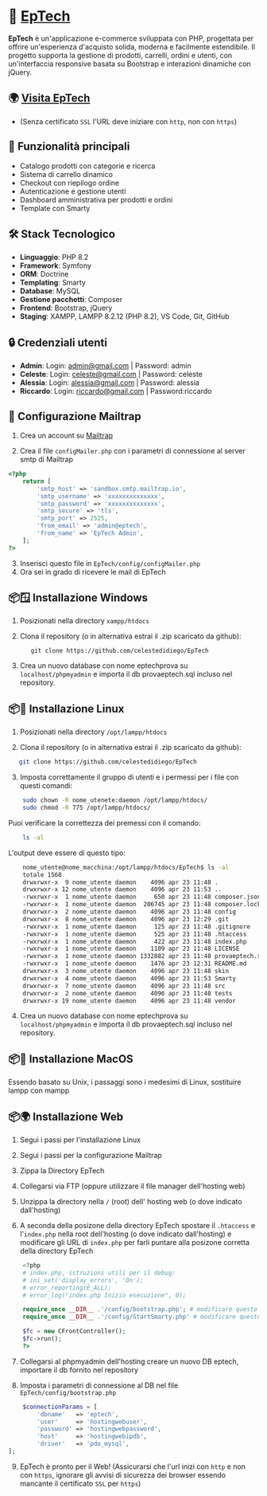 # 🐼 [EpTech](http://www.eptech.infinityfreeapp.com/)

**EpTech** è un'applicazione e-commerce sviluppata con PHP, progettata per offrire un'esperienza d'acquisto solida, moderna e facilmente estendibile. Il progetto supporta la gestione di prodotti, carrelli, ordini e utenti, con un'interfaccia responsive basata su Bootstrap e interazioni dinamiche con jQuery.

## 🌍 [Visita EpTech](http://www.eptech.infinityfreeapp.com/)
- (Senza certificato `SSL` l'URL deve iniziare con `http`, non con `https`)

## 🚀 Funzionalità principali

- Catalogo prodotti con categorie e ricerca
- Sistema di carrello dinamico
- Checkout con riepilogo ordine
- Autenticazione e gestione utenti
- Dashboard amministrativa per prodotti e ordini
- Template con Smarty

## 🛠️ Stack Tecnologico

- **Linguaggio**: PHP 8.2
- **Framework**: Symfony
- **ORM**: Doctrine
- **Templating**: Smarty
- **Database**: MySQL
- **Gestione pacchetti**: Composer
- **Frontend**: Bootstrap, jQuery
- **Staging**: XAMPP, LAMPP 8.2.12 (PHP 8.2), VS Code, Git, GitHub

## 🔒 Credenziali utenti
- **Admin**: Login: admin@gmail.com | Password: admin
- **Celeste**: Login: celeste@gmail.com | Password: celeste
- **Alessia**: Login: alessia@gmail.com | Password: alessia
- **Riccardo**: Login: riccardo@gmail.com | Password:riccardo

## 📧 Configurazione Mailtrap

1. Crea un account su [Mailtrap](https://mailtrap.io/)

2. Crea il file `configMailer.php` con i parametri di connessione al server smtp di Mailtrap
```php
<?php
    return [
        'smtp_host' => 'sandbox.smtp.mailtrap.io',
        'smtp_username' => 'xxxxxxxxxxxxxx',
        'smtp_password' => 'xxxxxxxxxxxxxx',
        'smtp_secure' => 'tls',
        'smtp_port' => 2525,
        'from_email' => 'admin@eptech',
        'from_name' => 'EpTech Admin',
    ];
?>
```
3. Inserisci questo file in `EpTech/config/configMailer.php`
4. Ora sei in grado di ricevere le mail di EpTech

## 📦🪟 Installazione Windows

1. Posizionati nella directory `xampp/htdocs`

2. Clona il repository (o in alternativa estrai il .zip scaricato da github):
   ```shell
      git clone https://github.com/celestedidiego/EpTech
   ```

3. Crea un nuovo database con nome eptechprova su `localhost/phpmyadmin` e importa il db provaeptech.sql incluso nel repository.

## 📦🐧 Installazione Linux

1. Posizionati nella directory `/opt/lampp/htdocs`

2. Clona il repository (o in alternativa estrai il .zip scaricato da github):
```bash
   git clone https://github.com/celestedidiego/EpTech
```

3. Imposta correttamente il gruppo di utenti e i permessi per i file con questi comandi:
```bash
    sudo chown -R nome_utenete:daemon /opt/lampp/htdocs/
    sudo chmod -R 775 /opt/lampp/htdocs/
```
Puoi verificare la correttezza dei premessi con il comando:
```bash 
    ls -al
```
L'output deve essere di questo tipo:
```bash 
    nome_utente@nome_macchina:/opt/lampp/htdocs/EpTech$ ls -al
    totale 1568
    drwxrwxr-x  9 nome_utente daemon    4096 apr 23 11:48 .
    drwxrwxr-x 12 nome_utente daemon    4096 apr 23 11:53 ..
    -rwxrwxr-x  1 nome_utente daemon     650 apr 23 11:48 composer.json
    -rwxrwxr-x  1 nome_utente daemon  206745 apr 23 11:48 composer.lock
    drwxrwxr-x  2 nome_utente daemon    4096 apr 23 11:48 config
    drwxrwxr-x  8 nome_utente daemon    4096 apr 23 12:29 .git
    -rwxrwxr-x  1 nome_utente daemon     125 apr 23 11:48 .gitignore
    -rwxrwxr-x  1 nome_utente daemon     525 apr 23 11:48 .htaccess
    -rwxrwxr-x  1 nome_utente daemon     422 apr 23 11:48 index.php
    -rwxrwxr-x  1 nome_utente daemon    1109 apr 23 11:48 LICENSE
    -rwxrwxr-x  1 nome_utente daemon 1332882 apr 23 11:48 provaeptech.sql
    -rwxrwxr-x  1 nome_utente daemon    1476 apr 23 12:31 README.md
    drwxrwxr-x  3 nome_utente daemon    4096 apr 23 11:48 skin
    drwxrwxr-x  4 nome_utente daemon    4096 apr 23 11:53 Smarty
    drwxrwxr-x  7 nome_utente daemon    4096 apr 23 11:48 src
    drwxrwxr-x  2 nome_utente daemon    4096 apr 23 11:48 tests
    drwxrwxr-x 19 nome_utente daemon    4096 apr 23 11:48 vendor
```

4. Crea un nuovo database con nome eptechprova su `localhost/phpmyadmin` e importa il db provaeptech.sql incluso nel repository.

## 📦🍏 Installazione MacOS
Essendo basato su Unix, i passaggi sono i medesimi di Linux, sostituire lampp con mampp

## 📦🌍 Installazione Web
1. Segui i passi per l'installazione Linux

2. Segui i passi per la configurazione Mailtrap

3. Zippa la Directory EpTech

4. Collegarsi via FTP (oppure utilizzare il file manager dell'hosting web)

5. Unzippa la directory nella `/` (root) dell' hosting web (o dove indicato dall'hosting)

6. A seconda della posizone della directory EpTech spostare il `.htaccess` e l'`index.php` nella root dell'hosting (o dove indicato dall'hosting) e modificare gli URL di `index.php` per farli puntare alla posizone corretta della directory EpTech
```php
    <?php
    # index.php, istruzioni utili per il debug:
    # ini_set('display_errors', 'On');
    # error_reporting(E_ALL);
    # error_log("index.php Inizio esecuzione", 0);

    require_once __DIR__ .'/config/bootstrap.php'; # modificare questo path in accordo con la posizione nel file manger web
    require_once __DIR__ .'/config/StartSmarty.php' # modificare questo path in accordo con la posizione della directory EpTech nel file manager web

    $fc = new CFrontController();
    $fc->run();
    ?>
```

7. Collegarsi al phpmyadmin dell'hosting creare un nuovo DB eptech, importare il db fornito nel repository

8. Imposta i parametri di connessione al DB nel file `EpTech/config/bootstrap.php`
```php
    $connectionParams = [
        'dbname'   => 'eptech',
        'user'     => 'hostingwebuser',
        'password' => 'hostingwebpassword',
        'host'     => 'hostingwebipdb',
        'driver'   => 'pdo_mysql',
];
```

9. EpTech è pronto per il Web! (Assicurarsi che l'url inizi con `http` e non con `https`, ignorare gli avvisi di sicurezza dei browser essendo mancante il certificato `SSL` per `https`)
